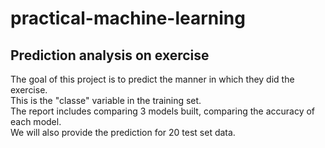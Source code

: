 # practical-machine-learning

## Prediction analysis on exercise

The goal of this project is to predict the manner in which they did the exercise.  
This is the "classe" variable in the training set.   
The report includes comparing 3 models built, comparing the accuracy of each model.   
We will also provide the prediction for 20 test set data.  
